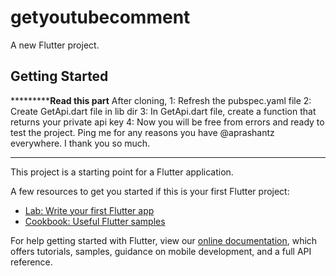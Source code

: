 # getyoutubecomment

A new Flutter project.

## Getting Started

***************************Read this part******************
After cloning,
1: Refresh the pubspec.yaml file
2: Create GetApi.dart file in lib dir
3: In GetApi.dart file, create a function that returns your private api key
4: Now you will be free from errors and ready to test the project.
 Ping me for any reasons you have @aprashantz everywhere.
 I thank you so much.
*****************************************************
This project is a starting point for a Flutter application.

A few resources to get you started if this is your first Flutter project:

- [Lab: Write your first Flutter app](https://flutter.dev/docs/get-started/codelab)
- [Cookbook: Useful Flutter samples](https://flutter.dev/docs/cookbook)

For help getting started with Flutter, view our
[online documentation](https://flutter.dev/docs), which offers tutorials,
samples, guidance on mobile development, and a full API reference.
